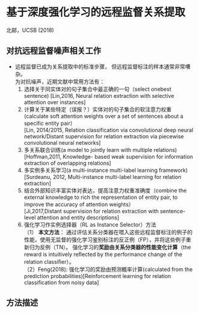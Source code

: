 # 基于深度强化学习的远程监督关系提取  
北邮，UCSB (2018)

## 对抗远程监督噪声相关工作
- 远程监督已成为关系提取中的标准步骤， 但远程监督标注的样本通常非常嘈杂。  
为对抗噪声，近期文献中常用方法有：
  1. 选择关于同实体对的句子集合中最正确的一句（select onebest sentence)
  [Lin,2016, Neural relation extraction with selective attention over instances]
  2. 计算关于某些特定（误报？）实体对的句子集合的软注意力权重(calculate soft attention weights over a set of sentences about a specific entity pair）  
  [Lin, 2014/2015, Relation classification via convolutional deep neural network/Distant supervision for relation extraction via piecewise convolutional neural networks]
  3. 多关系联合训练(a model to jointly learn with multiple relations)  
  [Hoffman,2011, Knowledge- based weak supervision for information extraction of overlapping relations]
  4. 多实例多关系学习(a multi-instance multi-label learning framework)  
  [Surdeanu, 2012, Multi-instance multi-label learning for relation extraction] 
  5. 结合外部知识丰富实体对表达，提高注意力权重准确度（combine the external knowledge to rich the representation of entity pair, to improve the accuracy of attention weights）  
  [Ji,2017,Distant supervision for relation extraction with sentence-level attention and entity descriptions]
  6. 强化学习作实例选择器（RL as Instance Selector）方法  
    （1） **本文方法**： 通过评估关系分类器在喂入这些远程监督标注的例子的性能，使用无监督的强化学习鉴别标注的反正例（FP），并将这些例子重新归为反例（TN）。  强化学习的**奖励由关系分类器的性能变化计算**（the reward is intuitively reﬂected by the performance change of the relation classiﬁer）。  
    （2）Feng(2018): 强化学习的奖励由预测概率计算(calculated from the prediction probabilities)[Reinforcement learning for relation classification from noisy data]

## 方法描述
